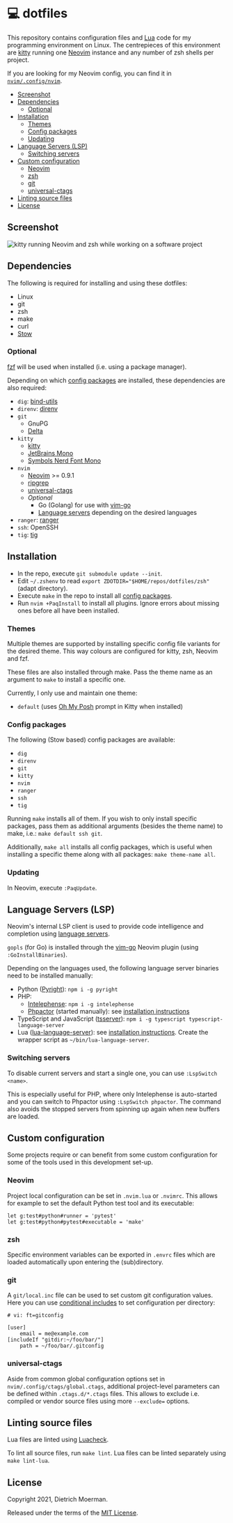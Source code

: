 # 💻 dotfiles

This repository contains configuration files and [Lua](https://neovim.io/doc/user/lua.html) code for my programming environment on Linux.
The centrepieces of this environment are [kitty](https://sw.kovidgoyal.net/kitty/) running one [Neovim](https://neovim.io/) instance and any number of zsh shells per project.

If you are looking for my Neovim config, you can find it in [`nvim/.config/nvim`](nvim/.config/nvim).

<!-- START doctoc generated TOC please keep comment here to allow auto update -->
<!-- DON'T EDIT THIS SECTION, INSTEAD RE-RUN doctoc TO UPDATE -->

- [Screenshot](#screenshot)
- [Dependencies](#dependencies)
  - [Optional](#optional)
- [Installation](#installation)
  - [Themes](#themes)
  - [Config packages](#config-packages)
  - [Updating](#updating)
- [Language Servers (LSP)](#language-servers-lsp)
  - [Switching servers](#switching-servers)
- [Custom configuration](#custom-configuration)
  - [Neovim](#neovim)
  - [zsh](#zsh)
  - [git](#git)
  - [universal-ctags](#universal-ctags)
- [Linting source files](#linting-source-files)
- [License](#license)

<!-- END doctoc generated TOC please keep comment here to allow auto update -->

## Screenshot

![kitty running Neovim and zsh while working on a software project](https://github.com/dietrichm/dotfiles/assets/214730/b53a9e18-07de-45bc-9ea6-b5f1186a866e)

## Dependencies

The following is required for installing and using these dotfiles:

 * Linux
 * git
 * zsh
 * make
 * curl
 * [Stow](http://www.gnu.org/software/stow/)

### Optional

[fzf](https://github.com/junegunn/fzf) will be used when installed (i.e. using a package manager).

Depending on which [config packages](#config-packages) are installed, these dependencies are also required:

 * `dig`: [bind-utils](https://github.com/tigeli/bind-utils)
 * `direnv`: [direnv](https://direnv.net/)
 * `git`
     * GnuPG
     * [Delta](https://github.com/dandavison/delta)
 * `kitty`
     * [kitty](https://sw.kovidgoyal.net/kitty/)
     * [JetBrains Mono](https://github.com/JetBrains/JetBrainsMono)
     * [Symbols Nerd Font Mono](https://github.com/ryanoasis/nerd-fonts/releases)
 * `nvim`
     * [Neovim](https://neovim.io/) >= 0.9.1
     * [ripgrep](https://github.com/BurntSushi/ripgrep)
     * [universal-ctags](http://ctags.io/)
     * _Optional_
         * Go (Golang) for use with [vim-go](https://github.com/fatih/vim-go)
         * [Language servers](#language-servers-lsp) depending on the desired languages
 * `ranger`: [ranger](https://github.com/ranger/ranger)
 * `ssh`: OpenSSH
 * `tig`: [tig](https://jonas.github.io/tig/)

## Installation

 * In the repo, execute `git submodule update --init`.
 * Edit `~/.zshenv` to read `export ZDOTDIR="$HOME/repos/dotfiles/zsh"` (adapt directory).
 * Execute `make` in the repo to install all [config packages](#config-packages).
 * Run `nvim +PaqInstall` to install all plugins. Ignore errors about missing ones before all have been installed.

### Themes

Multiple themes are supported by installing specific config file variants for the desired theme. This way colours are configured for kitty, zsh, Neovim and fzf.

These files are also installed through make. Pass the theme name as an argument to `make` to install a specific one.

Currently, I only use and maintain one theme:

* `default` (uses [Oh My Posh](https://ohmyposh.dev/) prompt in Kitty when installed)

### Config packages

The following (Stow based) config packages are available:

* `dig`
* `direnv`
* `git`
* `kitty`
* `nvim`
* `ranger`
* `ssh`
* `tig`

Running `make` installs all of them.
If you wish to only install specific packages, pass them as additional arguments (besides the theme name) to make, i.e.: `make default ssh git`.

Additionally, `make all` installs all config packages, which is useful when installing a specific theme along with all packages: `make theme-name all`.

### Updating

In Neovim, execute `:PaqUpdate`.

## Language Servers (LSP)

Neovim's internal LSP client is used to provide code intelligence and completion using [language servers](https://langserver.org/).

`gopls` (for Go) is installed through the [vim-go](https://github.com/fatih/vim-go) Neovim plugin (using `:GoInstallBinaries`).

Depending on the languages used, the following language server binaries need to be installed manually:

* Python ([Pyright](https://github.com/Microsoft/pyright)): `npm i -g pyright`
* PHP:
  * [Intelephense](https://intelephense.com/): `npm i -g intelephense`
  * [Phpactor](https://github.com/phpactor/phpactor) (started manually): see [installation instructions](https://phpactor.readthedocs.io/en/master/usage/standalone.html#global-installation)
* TypeScript and JavaScript ([tsserver](https://github.com/theia-ide/typescript-language-server)): `npm i -g typescript typescript-language-server`
* Lua ([lua-language-server](https://github.com/luals/lua-language-server)): see [installation instructions](https://github.com/luals/lua-language-server/wiki/Getting-Started#command-line). Create the wrapper script as `~/bin/lua-language-server`.

### Switching servers

To disable current servers and start a single one, you can use `:LspSwitch <name>`.

This is especially useful for PHP, where only Intelephense is auto-started and you can switch to Phpactor using `:LspSwitch phpactor`.
The command also avoids the stopped servers from spinning up again when new buffers are loaded.

## Custom configuration

Some projects require or can benefit from some custom configuration for some of the tools used in this development set-up.

### Neovim

Project local configuration can be set in `.nvim.lua` or `.nvimrc`.
This allows for example to set the default Python test tool and its executable:

```viml
let g:test#python#runner = 'pytest'
let g:test#python#pytest#executable = 'make'
```

### zsh

Specific environment variables can be exported in `.envrc` files which are loaded automatically upon entering the (sub)directory.

### git

A `git/local.inc` file can be used to set custom git configuration values.
Here you can use [conditional includes](https://git-scm.com/docs/git-config#_conditional_includes) to set configuration per directory:

```gitconfig
# vi: ft=gitconfig

[user]
	email = me@example.com
[includeIf "gitdir:~/foo/bar/"]
	path = ~/foo/bar/.gitconfig
```

### universal-ctags

Aside from common global configuration options set in `nvim/.config/ctags/global.ctags`, additional project-level parameters can be defined within `.ctags.d/*.ctags` files. This allows to exclude i.e. compiled or vendor source files using more `--exclude=` options.

## Linting source files

Lua files are linted using [Luacheck](https://github.com/luarocks/luacheck).

To lint all source files, run `make lint`. Lua files can be linted separately using `make lint-lua`.

## License

Copyright 2021, Dietrich Moerman.

Released under the terms of the [MIT License](LICENSE).
